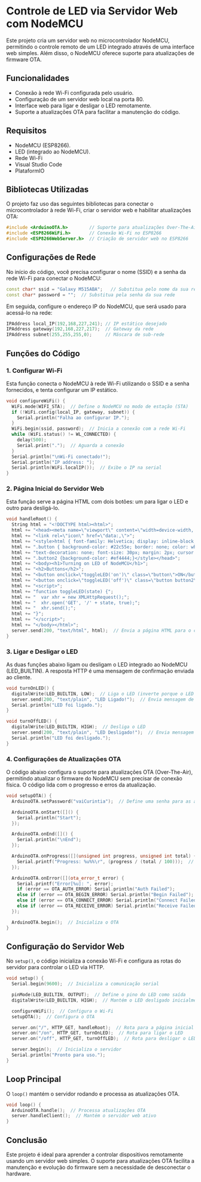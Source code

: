 # Controle de LED via Servidor Web com NodeMCU

Este projeto cria um servidor web no microcontrolador NodeMCU, permitindo o controle remoto de um LED integrado através de uma interface web simples. Além disso, o NodeMCU oferece suporte para atualizações de firmware OTA.

## Funcionalidades

- Conexão à rede Wi-Fi configurada pelo usuário.
- Configuração de um servidor web local na porta 80.
- Interface web para ligar e desligar o LED remotamente.
- Suporte a atualizações OTA para facilitar a manutenção do código.

## Requisitos

- NodeMCU (ESP8266).
- LED (integrado ao NodeMCU).
- Rede Wi-Fi
- Visual Studio Code
- PlataformIO

## Bibliotecas Utilizadas

O projeto faz uso das seguintes bibliotecas para conectar o microcontrolador à rede Wi-Fi, criar o servidor web e habilitar atualizações OTA:

```cpp
#include <ArduinoOTA.h>        // Suporte para atualizações Over-The-Air
#include <ESP8266WiFi.h>       // Conexão Wi-Fi no ESP8266
#include <ESP8266WebServer.h>  // Criação de servidor web no ESP8266
```

## Configurações de Rede

No início do código, você precisa configurar o nome (SSID) e a senha da rede Wi-Fi para conectar o NodeMCU:

```cpp
const char* ssid = "Galaxy M515ABA";   // Substitua pelo nome da sua rede
const char* password = "";  // Substitua pela senha da sua rede
```

Em seguida, configure o endereço IP do NodeMCU, que será usado para acessá-lo na rede:

```cpp
IPAddress local_IP(192,168,227,241); // IP estático desejado
IPAddress gateway(192,168,227,217);  // Gateway da rede
IPAddress subnet(255,255,255,0);     // Máscara de sub-rede
```

## Funções do Código

### 1. Configurar Wi-Fi

Esta função conecta o NodeMCU à rede Wi-Fi utilizando o SSID e a senha fornecidos, e tenta configurar um IP estático.

```cpp
void configureWiFi() {
  WiFi.mode(WIFI_STA);  // Define o NodeMCU no modo de estação (STA)
  if (!WiFi.config(local_IP, gateway, subnet)) {
    Serial.println("Falha ao configurar IP.");
  }
  WiFi.begin(ssid, password);  // Inicia a conexão com a rede Wi-Fi
  while (WiFi.status() != WL_CONNECTED) {
    delay(500);
    Serial.print(".");  // Aguarda a conexão
  }
  Serial.println("\nWi-Fi conectado!");
  Serial.println("IP address: ");
  Serial.println(WiFi.localIP());  // Exibe o IP na serial
}
```

### 2. Página Inicial do Servidor Web

Esta função serve a página HTML com dois botões: um para ligar o LED e outro para desligá-lo.

```cpp
void handleRoot() {
  String html = "<!DOCTYPE html><html>";
  html += "<head><meta name=\"viewport\" content=\"width=device-width, initial-scale=1\">";
  html += "<link rel=\"icon\" href=\"data:,\">";
  html += "<style>html { font-family: Helvetica; display: inline-block; margin: 0px auto; text-align: center; background-color: #4b5563; color: #f8fafc;}";
  html += ".button { background-color: #22c55e; border: none; color: white; padding: 16px 40px;";
  html += "text-decoration: none; font-size: 30px; margin: 2px; cursor: pointer;}";
  html += ".button2 {background-color: #ef4444;}</style></head>";
  html += "<body><h1>Turning on LED of NodeMCU</h1>";
  html += "<h2>Buttons</h2>";
  html += "<button onclick=\"toggleLED('on')\" class=\"button\">ON</button>";
  html += "<button onclick=\"toggleLED('off')\" class=\"button button2\">OFF</button>";
  html += "<script>";
  html += "function toggleLED(state) {";
  html += "  var xhr = new XMLHttpRequest();";
  html += "  xhr.open('GET', '/' + state, true);";
  html += "  xhr.send();";
  html += "}";
  html += "</script>";
  html += "</body></html>";
  server.send(200, "text/html", html);  // Envia a página HTML para o cliente
}
```

### 3. Ligar e Desligar o LED

As duas funções abaixo ligam ou desligam o LED integrado ao NodeMCU (LED_BUILTIN). A resposta HTTP é uma mensagem de confirmação enviada ao cliente.

```cpp
void turnOnLED() {
  digitalWrite(LED_BUILTIN, LOW);  // Liga o LED (inverte porque o LED é ativo em LOW)
  server.send(200, "text/plain", "LED Ligado!");  // Envia mensagem de confirmação
  Serial.println("LED foi ligado.");
}

void turnOffLED() {
  digitalWrite(LED_BUILTIN, HIGH);  // Desliga o LED
  server.send(200, "text/plain", "LED Desligado!");  // Envia mensagem de confirmação
  Serial.println("LED foi desligado.");
}
```

### 4. Configurações de Atualizações OTA

O código abaixo configura o suporte para atualizações OTA (Over-The-Air), permitindo atualizar o firmware do NodeMCU sem precisar de conexão física. O código lida com o progresso e erros da atualização.

```cpp
void setupOTA() {
  ArduinoOTA.setPassword("vaiCurintia");  // Define uma senha para as atualizações OTA

  ArduinoOTA.onStart([]() {
    Serial.println("Start");
  });

  ArduinoOTA.onEnd([]() {
    Serial.println("\nEnd");
  });

  ArduinoOTA.onProgress([](unsigned int progress, unsigned int total) {
    Serial.printf("Progress: %u%%\r", (progress / (total / 100)));  // Exibe progresso
  });

  ArduinoOTA.onError([](ota_error_t error) {
    Serial.printf("Error[%u]: ", error);
    if (error == OTA_AUTH_ERROR) Serial.println("Auth Failed");
    else if (error == OTA_BEGIN_ERROR) Serial.println("Begin Failed");
    else if (error == OTA_CONNECT_ERROR) Serial.println("Connect Failed");
    else if (error == OTA_RECEIVE_ERROR) Serial.println("Receive Failed");
  });

  ArduinoOTA.begin();  // Inicializa o OTA
}
```

## Configuração do Servidor Web

No `setup()`, o código inicializa a conexão Wi-Fi e configura as rotas do servidor para controlar o LED via HTTP.

```cpp
void setup() {
  Serial.begin(9600);  // Inicializa a comunicação serial

  pinMode(LED_BUILTIN, OUTPUT);  // Define o pino do LED como saída
  digitalWrite(LED_BUILTIN, HIGH);  // Mantém o LED desligado inicialmente

  configureWiFi();  // Configura o Wi-Fi
  setupOTA();  // Configura o OTA

  server.on("/", HTTP_GET, handleRoot);  // Rota para a página inicial
  server.on("/on", HTTP_GET, turnOnLED);  // Rota para ligar o LED
  server.on("/off", HTTP_GET, turnOffLED);  // Rota para desligar o LED

  server.begin();  // Inicializa o servidor
  Serial.println("Pronto para uso.");
}
```

## Loop Principal

O `loop()` mantém o servidor rodando e processa as atualizações OTA.

```cpp
void loop() {
  ArduinoOTA.handle();  // Processa atualizações OTA
  server.handleClient();  // Mantém o servidor web ativo
}
```

## Conclusão

Este projeto é ideal para aprender a controlar dispositivos remotamente usando um servidor web simples. O suporte para atualizações OTA facilita a manutenção e evolução do firmware sem a necessidade de desconectar o hardware.